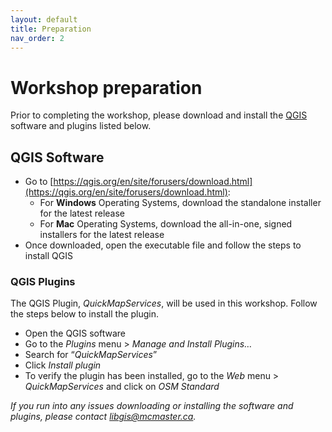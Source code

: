 ```yaml
---
layout: default
title: Preparation
nav_order: 2
---
```


<!-- Edit the content below for the workshop in question. Once you're ready to publish, remove the comment characters e.g. "<!--" at the start and end -->

# Workshop preparation 

Prior to completing the workshop, please download and install the [QGIS](https://qgis.org/en/site/) software and plugins listed below.
  
## QGIS Software
- Go to [https://qgis.org/en/site/forusers/download.html](https://qgis.org/en/site/forusers/download.html):
  - For **Windows** Operating Systems, download the standalone installer for the latest release
  - For **Mac** Operating Systems, download the all-in-one, signed installers for the latest release
- Once downloaded, open the executable file and follow the steps to install QGIS
 
### QGIS Plugins

The QGIS Plugin, *QuickMapServices*, will be used in this workshop. Follow the steps below to install the plugin.

- Open the QGIS software
- Go to the *Plugins* menu > *Manage and Install Plugins…* 
- Search for “*QuickMapServices*”
- Click *Install plugin*
- To verify the plugin has been installed, go to the *Web* menu > *QuickMapServices* and click on *OSM Standard*

*If you run into any issues downloading or installing the software and plugins, please contact [libgis@mcmaster.ca](mailto:libgis@mcmaster.ca).*

